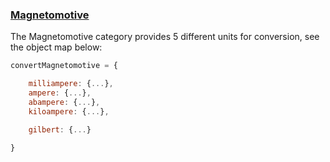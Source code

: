 ### [Magnetomotive](https://gist.github.com/jgphilpott/000c04d2e3c1e61775100327f8ec9f8a)

The Magnetomotive category provides 5 different units for conversion, see the object map below:

```js
convertMagnetomotive = {

    milliampere: {...},
    ampere: {...},
    abampere: {...},
    kiloampere: {...},

    gilbert: {...}

}
```